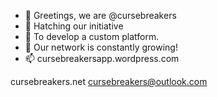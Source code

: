 - 👋 Greetings, we are @cursebreakers
- 👀 Hatching our initiative
- 🌱 To develop a custom platform.
- 💞️ Our network is constantly growing!
- 📫 cursebreakersapp.wordpress.com

cursebreakers.net
cursebreakers@outlook.com
